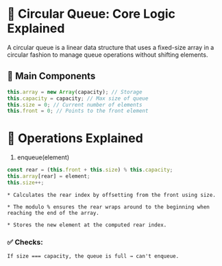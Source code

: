 # 📘 Circular Queue: Core Logic Explained

A circular queue is a linear data structure that uses a fixed-size array in a circular fashion to manage queue operations without shifting elements.

## 🔧 Main Components

```js
this.array = new Array(capacity); // Storage
this.capacity = capacity; // Max size of queue
this.size = 0; // Current number of elements
this.front = 0; // Points to the front element
```

# 🚀 Operations Explained

1. enqueue(element)

```js
const rear = (this.front + this.size) % this.capacity;
this.array[rear] = element;
this.size++;
```

    * Calculates the rear index by offsetting from the front using size.

    * The modulo % ensures the rear wraps around to the beginning when reaching the end of the array.

    * Stores the new element at the computed rear index.

### ✅ Checks:

    If size === capacity, the queue is full → can't enqueue.
